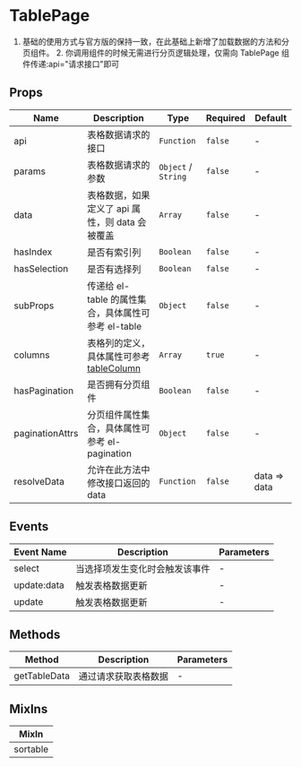 # TablePage

1. 基础的使用方式与官方版的保持一致，在此基础上新增了加载数据的方法和分页组件。 2. 你调用组件的时候无需进行分页逻辑处理，仅需向 TablePage 组件传递:api="请求接口"即可

## Props

<!-- @vuese:TablePage:props:start -->

| Name            | Description                                                            | Type                | Required | Default      |
| --------------- | ---------------------------------------------------------------------- | ------------------- | -------- | ------------ |
| api             | 表格数据请求的接口                                                     | `Function`          | `false`  | -            |
| params          | 表格数据请求的参数                                                     | `Object` / `String` | `false`  | -            |
| data            | 表格数据，如果定义了 api 属性，则 data 会被覆盖                        | `Array`             | `false`  | -            |
| hasIndex        | 是否有索引列                                                           | `Boolean`           | `false`  | -            |
| hasSelection    | 是否有选择列                                                           | `Boolean`           | `false`  | -            |
| subProps        | 传递给 el-table 的属性集合，具体属性可参考 el-table                    | `Object`            | `false`  | -            |
| columns         | 表格列的定义，具体属性可参考[tableColumn](./TableColumn/src/README.md) | `Array`             | `true`   | -            |
| hasPagination   | 是否拥有分页组件                                                       | `Boolean`           | `false`  | -            |
| paginationAttrs | 分页组件属性集合，具体属性可参考 el-pagination                         | `Object`            | `false`  | -            |
| resolveData     | 允许在此方法中修改接口返回的 data                                      | `Function`          | `false`  | data => data |

<!-- @vuese:TablePage:props:end -->

## Events

<!-- @vuese:TablePage:events:start -->

| Event Name  | Description                    | Parameters |
| ----------- | ------------------------------ | ---------- |
| select      | 当选择项发生变化时会触发该事件 | -          |
| update:data | 触发表格数据更新               | -          |
| update      | 触发表格数据更新               | -          |

<!-- @vuese:TablePage:events:end -->

## Methods

<!-- @vuese:TablePage:methods:start -->

| Method       | Description          | Parameters |
| ------------ | -------------------- | ---------- |
| getTableData | 通过请求获取表格数据 | -          |

<!-- @vuese:TablePage:methods:end -->

## MixIns

<!-- @vuese:TablePage:mixIns:start -->

| MixIn    |
| -------- |
| sortable |

<!-- @vuese:TablePage:mixIns:end -->
